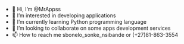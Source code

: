 - 👋 Hi, I’m @MrAppss
- 👀 I’m interested in developing applications 
- 🌱 I’m currently learning Python programming language 
- 💞️ I’m looking to collaborate on some apps development services 
- 📫 How to reach me sbonelo_sonke_nsibande or (+27)81-863-3554

<!---
MrAppss/MrAppss is a ✨ special ✨ repository because its `README.md` (this file) appears on your GitHub profile.
You can click the Preview link to take a look at your changes.
--->
